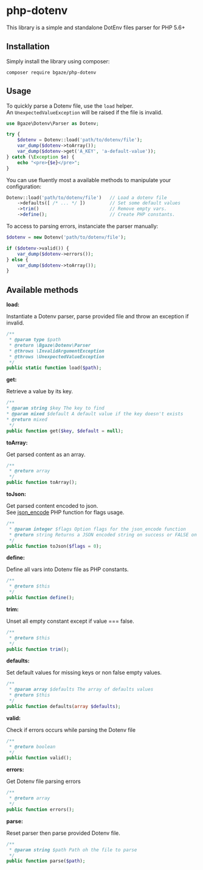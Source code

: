 # php-dotenv

This library is a simple and standalone DotEnv files parser for PHP 5.6+

## Installation

Simply install the library using composer:

```
composer require bgaze/php-dotenv
```

## Usage

To quickly parse a Dotenv file, use the `load` helper.  
An `UnexpectedValueException` will be raised if the file is invalid. 

```php
use Bgaze\Dotenv\Parser as Dotenv;

try {
    $dotenv = Dotenv::load('path/to/dotenv/file');
    var_dump($dotenv->toArray());
    var_dump($dotenv->get('A_KEY', 'a-default-value'));
} catch (\Exception $e) {
    echo "<pre>{$e}</pre>";
}
```

You can use fluently most a available methods to manipulate your configuration:

```php
Dotenv::load('path/to/dotenv/file')   // Load a dotenv file
    ->defaults([ /* ... */ ])         // Set some default values
    ->trim()                          // Remove empty vars.
    ->define();                       // Create PHP constants.
```

To access to parsing errors, instanciate the parser manually:

```php
$dotenv = new Dotenv('path/to/dotenv/file');

if ($dotenv->valid()) {
    var_dump($dotenv->errors());
} else {
    var_dump($dotenv->toArray());
}
```

## Available methods

**load:**

Instantiate a Dotenv parser, parse provided file and throw an exception if invalid.

```php
/**
 * @param type $path
 * @return \Bgaze\Dotenv\Parser
 * @throws \InvalidArgumentException
 * @throws \UnexpectedValueException
 */
public static function load($path); 
```

**get:**

Retrieve a value by its key.

```php
/**
* @param string $key The key to find
* @param mixed $default A default value if the key doesn't exists
* @return mixed
 */
public function get($key, $default = null);
```

**toArray:**

Get parsed content as an array.

```php
/**
 * @return array
 */
public function toArray();
```

**toJson:**

Get parsed content encoded to json.  
See [json_encode](http://php.net/manual/en/function.json-encode.php) PHP function for flags usage.

```php
/**
 * @param integer $flags Option flags for the json_encode function  
 * @return string Returns a JSON encoded string on success or FALSE on failure
 */
public function toJson($flags = 0);
```

**define:**

Define all vars into Dotenv file as PHP constants.

```php
/**
 * @return $this
 */
public function define();
```

**trim:**

Unset all empty constant except if value === false.

```php
/**
 * @return $this
 */
public function trim();
```

**defaults:**

Set default values for missing keys or non false empty values.

```php
/**
 * @param array $defaults The array of defaults values
 * @return $this
 */
public function defaults(array $defaults);
```

**valid:**

Check if errors occurs while parsing the Dotenv file

```php
/**
 * @return boolean
 */
public function valid();
```

**errors:**

Get Dotenv file parsing errors

```php
/**
 * @return array
 */
public function errors();
```

**parse:**

Reset parser then parse provided Dotenv file.

```php
/**
 * @param string $path Path oh the file to parse
 */
public function parse($path);
```
